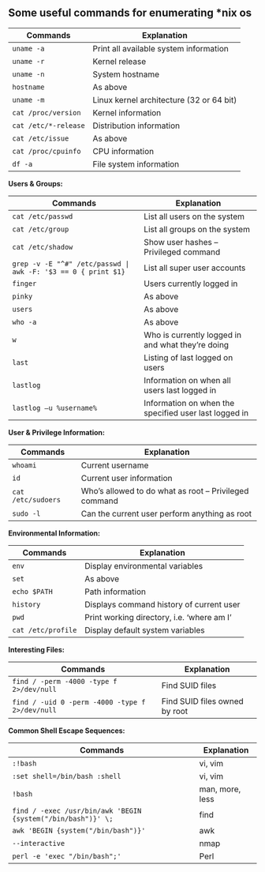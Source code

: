 ## Some useful commands for enumerating *nix os

| Commands | Explanation |
|----------|--------|
| `uname -a` | Print all available system information |
| `uname -r` | Kernel release |
| `uname -n` | System hostname |
| `hostname` | As above |
| `uname -m` | Linux kernel architecture (32 or 64 bit) |
| `cat /proc/version` | Kernel information |
| `cat /etc/*-release` | Distribution information |
| `cat /etc/issue` | As above |
| `cat /proc/cpuinfo` | CPU information |
| `df -a` | File system information |

 **Users & Groups:**


| Commands | Explanation |
|----------|--------|
| `cat /etc/passwd` | List all users on the system |
| `cat /etc/group` | List all groups on the system |
| `cat /etc/shadow` | Show user hashes – Privileged command |
| ```grep -v -E "^#" /etc/passwd \| awk -F: '$3 == 0 { print $1}``` | List all super user accounts |
| `finger` | Users currently logged in |
| `pinky` | As above |
| `users` | As above |
| `who -a` | As above |
| `w` | Who is currently logged in and what they’re doing |
| `last` | Listing of last logged on users |
| `lastlog` | Information on when all users last logged in |
| `lastlog –u %username%` | Information on when the specified user last logged in |

 **User & Privilege Information:** 

| Commands | Explanation |
|----------|--------|
| `whoami` | Current username |
| `id` | Current user information |
| `cat /etc/sudoers` | Who’s allowed to do what as root – Privileged command |
| `sudo -l` | Can the current user perform anything as root |

 **Environmental Information:**

| Commands | Explanation |
|----------|--------|
| `env` | Display environmental variables |
| `set` | As above |
| `echo $PATH` | Path information |
| `history` | Displays command history of current user |
| `pwd` | Print working directory, i.e. ‘where am I’ |
| `cat /etc/profile` | Display default system variables |

 **Interesting Files:**

| Commands | Explanation |
|----------|--------|
| `find / -perm -4000 -type f 2>/dev/null` | Find SUID files |
| `find / -uid 0 -perm -4000 -type f 2>/dev/null` | Find SUID files owned by root |


 **Common Shell Escape Sequences:**

| Commands | Explanation |
|----------|--------|
| `:!bash` | vi, vim |
| `:set shell=/bin/bash :shell` | vi, vim |
| `!bash` | man, more, less |
| `find / -exec /usr/bin/awk 'BEGIN {system("/bin/bash")}' \;` | find |
| `awk 'BEGIN {system("/bin/bash")}'` | awk |
| `--interactive` | nmap |
| `perl -e 'exec "/bin/bash";'` | Perl |

